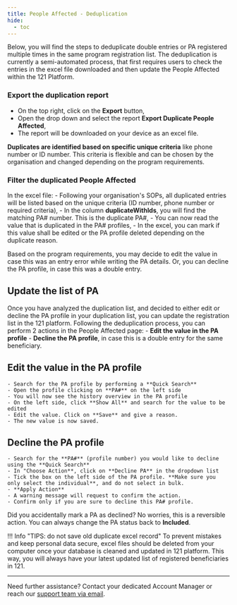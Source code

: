 ```yaml
---
title: People Affected - Deduplication
hide:
  - toc
---
```


Below, you will find the steps to deduplicate double entries or PA registered multiple times in the same program registration list. The deduplication is currently a semi-automated process, that first requires users to check the entries in the excel file downloaded and then update the People Affected within the 121 Platform.

### Export the duplication report

- On the top right, click on the **Export** button,
- Open the drop down and select the report **Export Duplicate People Affected**,
- The report will be downloaded on your device as an excel file.

**Duplicates are identified based on specific unique criteria** like phone number or ID number. This criteria is flexible and can be chosen by the organisation and changed depending on the program requirements.  

### Filter the duplicated People Affected

In the excel file:
    - Following your organisation's SOPs, all duplicated entries will be listed based on the unique criteria (ID number, phone number or required criteria),
    - In the column **duplicateWithIds**, you will find the matching PA# number. This is the duplicate PA#,
    - You can now read the value that is duplicated in the PA# profiles,
    - In the excel, you can mark if this value shall be edited or the PA profile deleted depending on the duplicate reason.

Based on the program requirements, you may decide to edit the value in case this was an entry error while writing the PA details. Or, you can decline the PA profile, in case this was a double entry.

## Update the list of PA

Once you have analyzed the duplication list, and decided to either edit or decline the PA profile in your duplication list, you can update the registration list in the 121 platform.
Following the deduplication process, you can perform 2 actions in the People Affected page:
    - **Edit the value in the PA profile**
    - **Decline the PA profile**, in case this is a double entry for the same beneficiary.

## Edit the value in the PA profile

    - Search for the PA profile by performing a **Quick Search** 
    - Open the profile clicking on **PA#** on the left side
    - You will now see the history overview in the PA profile
    - On the left side, click **Show All** and search for the value to be edited
    - Edit the value. Click on **Save** and give a reason.
    - The new value is now saved.

## Decline the PA profile

    - Search for the **PA#** (profile number) you would like to decline using the **Quick Search**
    - In "Choose Action**, click on **Decline PA** in the dropdown list
    - Tick the box on the left side of the PA profile. **Make sure you only select the individual**, and do not select in bulk.
    - **Apply Action**
    - A warning message will request to confirm the action.
    - Confirm only if you are sure to decline this PA# profile.

Did you accidentally mark a PA as declined? No worries, this is a reversible action. You can always change the PA status back to **Included**.

!!! Info "TIPS: do not save old duplicate excel record"
    To prevent mistakes and keep personal data secure, excel files should be deleted from your computer once your database is cleaned and updated in 121 platform. This way, you will always have your latest updated list of registered beneficiaries in 121.

___
Need further assistance? Contact your dedicated Account Manager or reach our [support team via email](mailto:support@121.global).
